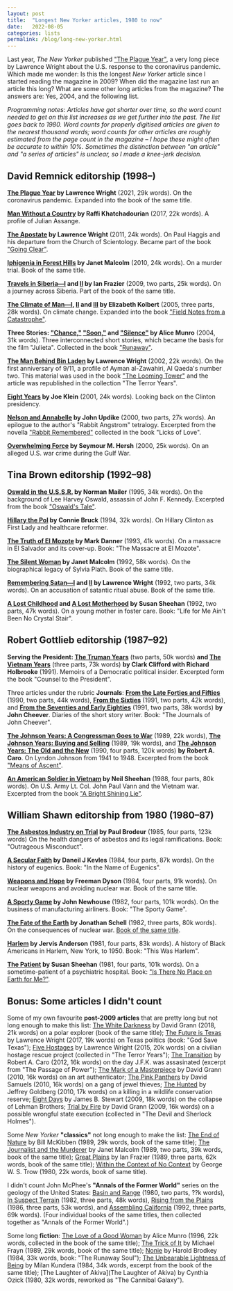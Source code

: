 ```yaml
---
layout: post
title:  "Longest New Yorker articles, 1980 to now"
date:   2022-08-05
categories: lists
permalink: /blog/long-new-yorker.html
---
```


Last year, *The New Yorker* published ["The Plague Year"](https://www.newyorker.com/magazine/2021/01/04/the-plague-year), a very long piece by Lawrence Wright about the U.S. response to the coronavirus pandemic. Which made me wonder: Is this the longest *New Yorker* article since I started reading the magazine in 2009? When did the magazine last run an article this long? What are some other long articles from the magazine? The answers are: Yes, 2004, and the following list.

*Programming notes: Articles have got shorter over time, so the word count needed to get on this list increases as we get further into the past. The list goes back to 1980. Word counts for properly digitised articles are given to the nearest thousand words; word counts for other articles are roughly estimated from the page count in the magazine – I hope these might often be accurate to within 10%. Sometimes the distinction between "an article" and "a series of articles" is unclear, so I made a knee-jerk decision.*


## David Remnick editorship (1998–)

**[The Plague Year](https://www.newyorker.com/magazine/2021/01/04/the-plague-year) by Lawrence Wright** (2021, 29k words). On the coronavirus pandemic. Expanded into the book of the same title.

**[Man Without a Country](https://www.newyorker.com/magazine/2017/08/21/julian-assange-a-man-without-a-country) by Raffi Khatchadourian** (2017, 22k words). A profile of Julian Assange.

**[The Apostate](https://www.newyorker.com/magazine/2011/02/14/the-apostate-lawrence-wright) by Lawrence Wright** (2011, 24k words). On Paul Haggis and his departure from the Church of Scientology. Became part of the book ["Going Clear"](https://en.wikipedia.org/wiki/Going_Clear_(book)).

**[Iphigenia in Forest Hills](https://www.newyorker.com/magazine/2010/05/03/iphigenia-in-forest-hills) by Janet Malcolm** (2010, 24k words). On a murder trial. Book of the same title.

**[Travels in Siberia—I](https://www.newyorker.com/magazine/2009/08/03/travels-in-siberia-i) and [II](https://www.newyorker.com/magazine/2009/08/10/travels-in-siberia-ii) by Ian Frazier** (2009, two parts, 25k words). On a journey across Siberia. Part of the book of the same title.

**[The Climate of Man—I](https://www.newyorker.com/magazine/2005/04/25/the-climate-of-man-i), [II](https://www.newyorker.com/magazine/2005/05/02/the-climate-of-man-ii) and [III](https://www.newyorker.com/magazine/2005/05/09/the-climate-of-man-iii) by Elizabeth Kolbert** (2005, three parts, 28k words). On climate change. Expanded into the book ["Field Notes from a Catastrophe"](https://en.wikipedia.org/wiki/Field_Notes_from_a_Catastrophe).

**Three Stories: ["Chance,"](https://www.newyorker.com/magazine/2004/06/14/chance) ["Soon,"](https://www.newyorker.com/magazine/2004/06/14/soon-2) and ["Silence"](https://www.newyorker.com/magazine/2004/06/14/silence-4) by Alice Munro** (2004, 31k words). Three interconnected short stories, which became the basis for the film "Julieta". Collected in the book ["Runaway"](https://en.wikipedia.org/wiki/Runaway_(book)).

**[The Man Behind Bin Laden](https://www.newyorker.com/magazine/2002/09/16/the-man-behind-bin-laden) by Lawrence Wright** (2002, 22k words). On the first anniversary of 9/11, a profile of Ayman al-Zawahiri, Al Qaeda's number two. This material was used in the book ["The Looming Tower"](https://en.wikipedia.org/wiki/The_Looming_Tower) and the article was republished in the collection "The Terror Years".

**[Eight Years](https://www.newyorker.com/magazine/2000/10/16/eight-years) by Joe Klein** (2001, 24k words). Looking back on the Clinton presidency.

**[Nelson and Annabelle](https://www.newyorker.com/magazine/2000/10/02/nelson-and-annabelle) by John Updike** (2000, two parts, 27k words). An epilogue to the author's "Rabbit Angstrom" tetralogy. Excerpted from the novella ["Rabbit Remembered"](https://en.wikipedia.org/wiki/Rabbit_Remembered) collected in the book "Licks of Love".

**[Overwhelming Force](https://www.newyorker.com/magazine/2000/05/22/overwhelming-force-2) by Seymour M. Hersh** (2000, 25k words). On an alleged U.S. war crime during the Gulf War.


## Tina Brown editorship (1992–98)

**[Oswald in the U.S.S.R.](https://www.newyorker.com/magazine/1995/04/10/oswald-in-the-ussr) by Norman Mailer** (1995, 34k words). On the background of Lee Harvey Oswald, assassin of John F. Kennedy. Excerpted from the book ["Oswald's Tale"](https://en.wikipedia.org/wiki/Oswald%27s_Tale).

**[Hillary the Pol](https://www.newyorker.com/magazine/1994/05/30/hillary-the-pol) by Connie Bruck** (1994, 32k words). On Hillary Clinton as First Lady and healthcare reformer.

**[The Truth of El Mozote](https://www.newyorker.com/magazine/1993/12/06/the-truth-of-el-mozote) by Mark Danner** (1993, 41k words). On a massacre in El Salvador and its cover-up. Book: "The Massacre at El Mozote".

**[The Silent Woman](https://www.newyorker.com/magazine/1993/08/23/the-silent-woman-i-ii-iii) by Janet Malcolm** (1992, 58k words). On the biographical legacy of Sylvia Plath. Book of the same title.

**[Remembering Satan—I](https://www.newyorker.com/magazine/1993/05/17/remembering-satan-part-i) and [II](https://www.newyorker.com/magazine/1993/05/24/remembering-satan-part-ii) by Lawrence Wright** (1992, two parts, 34k words). On an accusation of satantic ritual abuse. Book of the same title.

**[A Lost Childhood](https://www.newyorker.com/magazine/1993/01/11/a-lost-childhood) and [A Lost Motherhood](https://www.newyorker.com/magazine/1993/01/18/a-lost-motherhood) by Susan Sheehan** (1992, two parts, 47k words). On a young mother in foster care. Book: "Life for Me Ain't Been No Crystal Stair".


## Robert Gottlieb editorship (1987–92)

**Serving the President: [The Truman Years](https://www.newyorker.com/magazine/1991/03/25/serving-the-president-i-the-truman-years)** (two parts, 50k words) **and [The Vietnam Years](https://www.newyorker.com/magazine/1991/05/06/serving-the-president-i-the-vietnam-years)** (three parts, 73k words) **by Clark Clifford with Richard Holbrooke** (1991). Memoirs of a Democratic political insider. Excerpted form the book "Counsel to the President".

Three articles under the rubric **Journals**: **[From the Late Forties and Fifties](https://www.newyorker.com/magazine/1990/08/06/i-from-the-late-forties-and-the-fifties)** (1990, two parts, 44k words),  **[From the Sixties](https://www.newyorker.com/magazine/1991/01/21/from-the-sixties-i)** (1991, two parts, 42k words), and **[From the Seventies and Early Eighties](https://www.newyorker.com/magazine/1991/08/12/from-the-seventies-and-early-eighties-i)** (1991, two parts, 38k words) **by John Cheever**. Diaries of the short story writer. Book: "The Journals of John Cheever".

**[The Johnson Years: A Congressman Goes to War](https://www.newyorker.com/magazine/1989/11/06/the-johnson-years-a-congressman-goes-to-war)** (1989, 22k words), **[The Johnson Years: Buying and Selling](https://www.newyorker.com/magazine/1989/12/18/the-johnson-years-buying-and-selling)** (1989, 19k words), and **[The Johnson Years: The Old and the New](https://www.newyorker.com/magazine/1990/01/15/the-johnson-years-the-old-and-the-new-i-the-opponent)** (1990, four parts, 120k words) **by Robert A. Caro**. On Lyndon Johnson from 1941 to 1948. Excerpted from the book ["Means of Ascent"](https://en.wikipedia.org/wiki/The_Years_of_Lyndon_Johnson#Book_Two:_Means_of_Ascent_(1990)).

**[An American Soldier in Vietnam](https://www.newyorker.com/magazine/1988/06/20/an-american-soldier-in-vietnam-i-the-rooster-and-the-tiger) by Neil Sheehan** (1988, four parts, 80k words). On U.S. Army Lt. Col. John Paul Vann and the Vietnam war. Excerpted from the book ["A Bright Shining Lie"](https://en.wikipedia.org/wiki/A_Bright_Shining_Lie).


## William Shawn editorship from 1980 (1980–87)

**[The Asbestos Industry on Trial](https://www.newyorker.com/magazine/1985/06/10/the-asbestos-industry-on-trial-i-a-failure-to-warn) by Paul Brodeur** (1985, four parts, 123k words) On the health dangers of asbestos and its legal ramifications. Book: "Outrageous Misconduct".

**[A Secular Faith](https://www.newyorker.com/magazine/1984/10/08/i-a-secular-faith) by Daneil J Kevles** (1984, four parts, 87k words). On the history of eugenics. Book: "In the Name of Eugenics".

**[Weapons and Hope](https://www.newyorker.com/magazine/1984/02/06/weapons-and-hope-i-questions) by Freeman Dyson** (1984, four parts, 91k words). On nuclear weapons and avoiding nuclear war. Book of the same title.

**[A Sporty Game](https://www.newyorker.com/magazine/1982/06/14/a-sporty-game-i-betting-the-company) by John Newhouse** (1982, four parts, 101k words). On the business of manufacturing airliners. Book: "The Sporty Game".

**[The Fate of the Earth](https://www.newyorker.com/magazine/1982/02/01/the-fate-of-the-earth-a-republic-of-insects-and-grass) by Jonathan Schell** (1982, three parts, 80k words). On the consequences of nuclear war. [Book of the same title](https://en.wikipedia.org/wiki/The_Fate_of_the_Earth).

**[Harlem](https://www.newyorker.com/magazine/1981/06/29/harlem-i-the-journey-uptown) by Jervis Anderson** (1981, four parts, 83k words). A history of Black Americans in Harlem, New York, to 1950. Book: "This Was Harlem".

**[The Patient](https://www.newyorker.com/magazine/1981/05/25/the-patient) by Susan Sheehan** (1981, four parts, 101k words). On a sometime-patient of a psychiatric hospital. Book: ["Is There No Place on Earth for Me?"](https://en.wikipedia.org/wiki/Is_There_No_Place_on_Earth_for_Me%3F).


## Bonus: Some articles I didn't count

Some of my own favourite **post-2009 articles** that are pretty long but not long enough to make this list: [The White Darkness](https://www.newyorker.com/magazine/2018/02/12/the-white-darkness) by David Grann (2018, 21k words) on a polar explorer (book of the same title); [The Future is Texas](https://www.newyorker.com/magazine/2017/07/10/americas-future-is-texas) by Lawrence Wright (2017, 19k words) on Texas politics (book: "God Save Texas"); [Five Hostages](https://www.newyorker.com/magazine/2015/07/06/five-hostages) by Lawrence Wright (2015, 20k words) on a civilian hostage rescue project (collected in "The Terror Years"); [The Transition](https://www.newyorker.com/magazine/2012/04/02/the-transition) by Robert A. Caro (2012, 16k words) on the day J.F.K. was assasinated (excerpt from "The Passage of Power"); [The Mark of a Masterpiece](https://www.newyorker.com/magazine/2010/07/12/the-mark-of-a-masterpiece) by David Grann (2010, 16k words) on an art authenticator; [The Pink Panthers](https://www.newyorker.com/magazine/2010/04/12/the-pink-panthers) by David Samuels (2010, 16k words) on a gang of jewel thieves; [The Hunted](https://www.newyorker.com/magazine/2010/04/05/the-hunted) by Jeffrey Goldberg (2010, 17k words) on a killing in a wildlife conservation reserve; [Eight Days](https://www.newyorker.com/magazine/2009/09/21/eight-days) by James B. Stewart (2009, 18k words) on the collapse of Lehman Brothers; [Trial by Fire](https://www.newyorker.com/magazine/2009/09/07/trial-by-fire) by David Grann (2009, 16k words) on a possible wrongful state execution (collected in "The Devil and Sherlock Holmes").

Some *New Yorker* **"classics"** not long enough to make the list: [The End of Nature](https://www.newyorker.com/magazine/1989/09/11/the-end-of-nature) by Bill McKibben (1989, 29k words, book of the same title); [The Journalist and the Murderer](https://www.newyorker.com/magazine/1989/03/13/the-journalist-and-the-murderer-i) by Janet Malcolm (1989, two parts, 39k words, book of the same title); [Great Plains](https://www.newyorker.com/magazine/1989/02/20/i-great-plains) by Ian Frazier (1989, three parts, 62k words, book of the same title); [Within the Context of No Context](https://www.newyorker.com/magazine/1980/11/17/within-the-context-of-no-context) by George W. S. Trow (1980, 22k words, book of same title).

I didn't count John McPhee's **"Annals of the Former World"** series on the geology of the United States: [Basin and Range](https://www.newyorker.com/magazine/1980/10/20/i-basin-and-range) (1980, two parts, ??k words), [In Suspect Terrain](https://www.newyorker.com/magazine/1982/09/13/i-in-suspect-terrain) (1982, three parts, 48k words), [Rising from the Plains](https://www.newyorker.com/magazine/1986/02/24/rising-from-the-plains) (1986, three parts, 53k words), and [Assembling California](https://www.newyorker.com/magazine/1992/09/07/assembling-california-part-i) (1992, three parts, 69k words). (Four individual books of the same titles, then collected together as "Annals of the Former World".)

Some long **fiction**: [The Love of a Good Woman](https://www.newyorker.com/magazine/1996/12/23/the-love-of-a-good-woman) by Alice Munro (1996, 22k words, collected in the book of the same title); [The Trick of It](https://www.newyorker.com/magazine/1989/08/14/the-trick-of-it) by Michael Frayn (1989, 29k words, book of the same title); [Nonie](https://www.newyorker.com/magazine/1984/03/05/nonie) by Harold Brodkey (1984, 33k words, book: "The Runaway Soul"); [The Unbearable Lightness of Being](https://www.newyorker.com/magazine/1984/03/19/the-unbearable-lightness-of-being) by Milan Kundera (1984, 34k words, excerpt from the book of the same title); [The Laughter of Akiva](The Laughter of Akiva) by Cynthia Ozick (1980, 32k words, reworked as "The Cannibal Galaxy").

